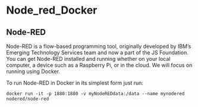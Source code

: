 # Node_red_Docker

## Node-RED
Node-RED is a flow-based programming tool, originally developed by IBM’s Emerging Technology Services team and now a part of the JS Foundation.
You can get Node-RED installed and running whether on your local computer, a device such as a Raspberry Pi, or in the cloud. We will focus on running using Docker. 

To run Node-RED in Docker in its simplest form just run:

```
docker run -it -p 1880:1880 -v myNodeREDdata:/data --name mynodered nodered/node-red

```

